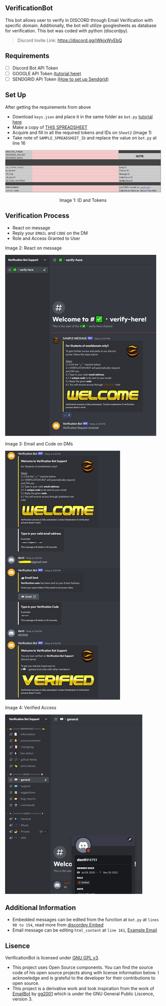 ## VerificationBot
This bot allows user to verify in DISCORD through Email Verification with specific domain. Additionally, the bot will utilize googlesheets as database for verification. This bot was coded with python (discordpy).
> Discord Invite Link: https://discord.gg/jWkjxWyEbQ

## Requirements
- [ ] Discord Bot API Token
- [ ] GOOGLE API Token [(tutorial here)](https://youtu.be/4ssigWmExak?t=226)
- [ ] SENDGRID API Token [(How to set up Sendgrid)](https://youtu.be/Xqb8W17i1PI)

## Set Up
After getting the requirements from above
- Download `keys.json` and place it in the same folder as `bot.py` [tutorial here](https://youtu.be/4ssigWmExak?t=439)
- Make a copy of [THIS SPREADSHEET](https://docs.google.com/spreadsheets/d/1K7L-1lI9d1L4FMcvW3Kr4H_nt0dJCTrLWM0C2tusYDk/edit#gid=240624144)
- Acquire and fill in all the required tokens and IDs on `Sheet2` (image 1)
- Take note of `SAMPLE_SPREADSHEET_ID` and replace the value on `bot.py` at line 16
<p align="center">
  <img src="docs/id and tokens.jpg" />
</p>
<p align="center">
  Image 1: ID and Tokens
</p>

## Verification Process
- React on message
- Reply your `EMAIL` and `CODE` on the DM
- Role and Access Granted to User


<p>Image 2: React on message</p>
<p><img src="docs/1 - react here.jpg" /></p>
<p>Image 3: Email and Code on DMs</p>
<p><img src="docs/2 - email.jpg" /></p>
<p>Image 4: Verified Access</p>
<p><img src="docs/3 - verified access.jpg" /></p>

## Additional Information
- Embedded messages can be edited from the function at `bot.py` at `lines 90 to 154`, read more from [discordpy Embed](https://discordpy.readthedocs.io/en/stable/api.html?highlight=embed#discord.Embed)
- Email message can be editing `html_content` at `line 161`, [Example Email](https://media.discordapp.net/attachments/1032348940592496645/1047096620459773992/image.png)

## Lisence
VerificationBot is licensed under [GNU GPL v3](LICENSE).

- This project uses Open Source components. You can find the source code of his open source projects along with license information below. I acknowledge and is grateful to the developer for their contributions to open source.
- This project is a derivative work and took inspiration from the work of [EmailBot](https://github.com/gg2001/EmailBot) by [gg2001](https://github.com/gg2001) which is under the GNU General Public Liscence, version 3.
